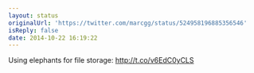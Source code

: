 ```yaml
---
layout: status
originalUrl: 'https://twitter.com/marcgg/status/524958196885356546'
isReply: false
date: 2014-10-22 16:19:22
---
```


Using elephants for file storage: http://t.co/v6EdC0yCLS
